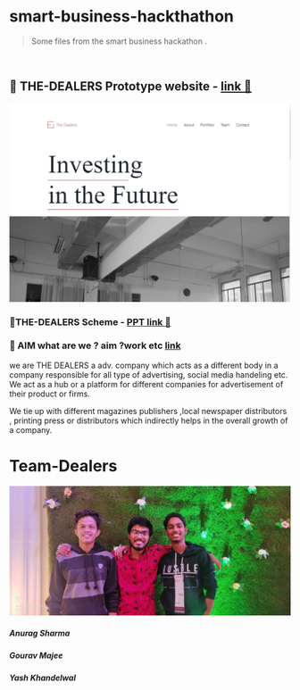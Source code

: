 # smart-business-hackthathon
> Some files from the smart business hackathon .

<br>

## 🔷 THE-DEALERS Prototype website - [ link 🔎](https://bit.ly/381FWYJ)
<img alt="Team-Dealers" src="https://github.com/varuogm/smart-business-hackthathon/blob/master/dealersWEb.jpg?raw=true" width="800"/>

   ### 🔷THE-DEALERS Scheme  - [PPT link 🔎](https://github.com/varuogm/smart-business-hackthathon/blob/master/The%20Dealers.pptx)

 ### 🔷 AIM what are we ? aim ?work etc [ link](https://github.com/varuogm/smart-business-hackthathon/blob/master/what%20are%20we%20%3F%20aim%20%3Fwork%20etc)
 we are THE DEALERS a adv. company which acts as a different body in a company 
responsible for all type of advertising, social media handeling etc.
We act as a hub or a platform for different companies for advertisement of their product or firms.

We tie up with different magazines publishers ,local  newspaper distributors ,
printing press or distributors which indirectly helps in the overall growth of a company.

# Team-Dealers
 <img alt="Team-Dealers" src="https://github.com/varuogm/smart-business-hackthathon/blob/master/Team-dealers.jpeg?raw=true" width="800"/>
 
   ##### Anurag Sharma 
  #####   Gourav Majee
  #####   Yash Khandelwal            
                        
